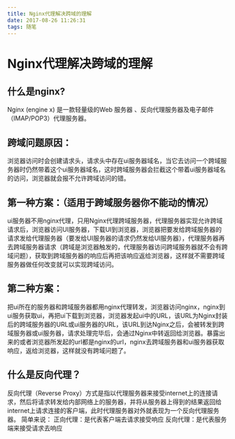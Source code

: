 ```yaml
---
title: Nginx代理解决跨域的理解
date: 2017-08-26 11:26:31
tags: 随笔
---
```

# Nginx代理解决跨域的理解 #
  ## 什么是nginx? ##
  Nginx (engine x) 是一款轻量级的Web 服务器 、反向代理服务器及电子邮件（IMAP/POP3）代理服务器。
  ## 跨域问题原因：
  浏览器访问时会创建请求头，请求头中存在ui服务器域名，当它去访问一个跨域服务器时仍然带着这个ui服务器域名，这时跨域服务器会拦截这个带着ui服务器域名的访问，浏览器就会报不允许跨域访问的错。
  ## 第一种方案：（适用于跨域服务器你不能动的情况）
  ui服务器不用nginx代理，只用Nginx代理跨域服务器，代理服务器实现允许跨域请求后，浏览器访问UI服务器，下载UI到浏览器，浏览器把要发给跨域服务器的请求发给代理服务器（要发给UI服务器的请求仍然发给UI服务器），代理服务器再去跨域服务器请求（跨域是浏览器触发的，代理服务器访问跨域服务器就不会有跨域问题），获取到跨域服务器的响应后再把该响应返给浏览器，这样就不需要跨域服务器做任何改变就可以实现跨域访问。
  ## 第二种方案：
  把ui所在的服务器和跨域服务器都用nginx代理转发，浏览器访问nginx，nginx到ui服务获取ui，再把ui下载到浏览器，浏览器发起ui中的URL，该URL为Nginx封装后的跨域服务器的URL或ui服务器的URL，该URL到达Nginx之后，会被转发到跨域服务器或ui服务器，请求处理完毕后，会通过Nginx中转返回给浏览器。暴露出来的或者浏览器所发起的url都是nginx的url，nginx去跨域服务器和ui服务器获取响应，返给浏览器，这样就没有跨域问题了。
  ## 什么是反向代理？
  反向代理（Reverse Proxy）方式是指以代理服务器来接受internet上的连接请求，然后将请求转发给内部网络上的服务器，并将从服务器上得到的结果返回给internet上请求连接的客户端，此时代理服务器对外就表现为一个反向代理服务器。
  简单来说：
  正向代理：是代表客户端去请求接受响应
  反向代理：是代表服务端来接受请求去响应

